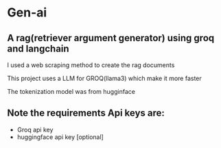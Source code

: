 # Gen-ai
## A rag(retriever argument generator) using groq and langchain
I used a web scraping method to create the rag documents

This project uses a LLM for GROQ(llama3) which make it more faster

The tokenization model was from hugginface
## Note the requirements Api keys are:
- Groq api key
- huggingface api key [optional]

